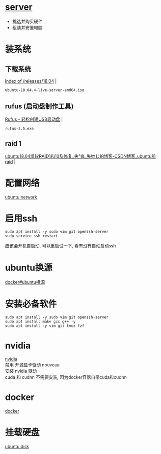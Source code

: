 
# [server](readme.md)    

- 挑选并购买硬件
- 组装并安置电脑

# 装系统

## 下载系统  
<a href="http://old-releases.ubuntu.com/releases/18.04/" target="_blank">Index of /releases/18.04</a>  |  <br>    
```
ubuntu-18.04.4-live-server-amd64.iso  
```

## rufus (启动盘制作工具)  
<a href="https://rufus.ie/zh/" target="_blank">Rufus - 轻松创建USB启动盘</a>  |  <br>    
```
rufus-3.5.exe  
```

## raid 1  
<a href="https://blog.csdn.net/qq_44673299/article/details/113771436?utm_medium=distribute.pc_relevant.none-task-blog-2~default~baidujs_baidulandingword~default-4.fixedcolumn&spm=1001.2101.3001.4242.3" target="_blank">ubuntu18.04组软RAID1和10及修复_失°疯_失她じ的博客-CSDN博客_ubuntu组raid</a>  |  <br>    


# 配置网络  
[ubuntu.network](ubuntu.network.md)

# 启用ssh    
```  
sudo apt install -y sudo vim git openssh-server  
sudo service ssh restart  
```  
应该会开机自启动, 可以重启试一下, 看有没有自动启动ssh  

# ubuntu换源
[docker#ubuntu换源](docker.md#ubuntu换源)    


# 安装必备软件

```
sudo apt install -y sudo vim git openssh-server  
sudo apt install make gcc g++ -y
sudo apt install -y vim git tmux fzf
```

# nvidia
[nvidia](nvidia.md)    
禁用 开源显卡驱动 nouveau  
安装 nvidia 驱动  
cuda 和 cudnn 不需要安装, 因为docker容器自带cuda和cudnn  

# docker
[docker](docker.md)  

# 挂载硬盘
[ubuntu.disk](ubuntu.disk.md)
